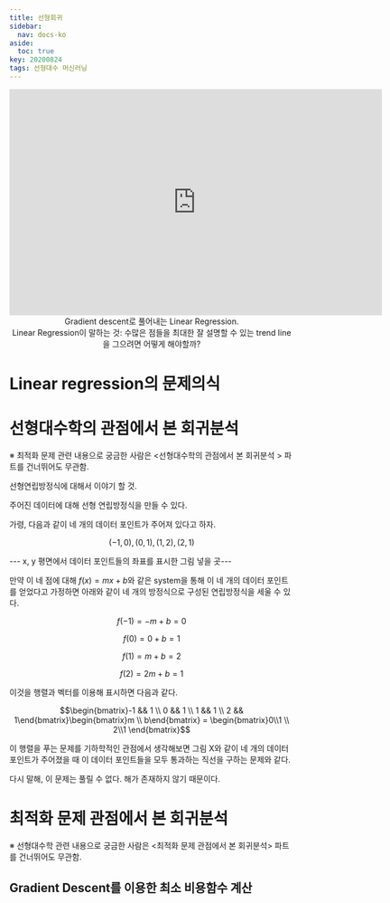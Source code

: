 ```yaml
---
title: 선형회귀
sidebar:
  nav: docs-ko
aside:
  toc: true
key: 20200824
tags: 선형대수 머신러닝
---
```



<center>
  <iframe width = "660" height = "400" frameborder = "0" src="https://angeloyeo.github.io/p5/2020-08-24-linear_regression/"></iframe>
  <br>
  Gradient descent로 풀어내는 Linear Regression.
  <br>
  Linear Regression이 말하는 것: 수많은 점들을 최대한 잘 설명할 수 있는 trend line을 그으려면 어떻게 해야할까?
</center>


# Linear regression의 문제의식

# 선형대수학의 관점에서 본 회귀분석

※ 최적화 문제 관련 내용으로 궁금한 사람은 $\lt$선형대수학의 관점에서 본 회귀분석 $\gt$ 파트를 건너뛰어도 무관함.

선형연립방정식에 대해서 이야기 할 것.

주어진 데이터에 대해 선형 연립방정식을 만들 수 있다.

가령, 다음과 같이 네 개의 데이터 포인트가 주어져 있다고 하자.

$$(-1, 0), (0, 1), (1, 2), (2, 1)$$

--- x, y 평면에서 데이터 포인트들의 좌표를 표시한 그림 넣을 곳---

만약 이 네 점에 대해 $f(x) = mx+b$와 같은 system을 통해 이 네 개의 데이터 포인트를 얻었다고 가정하면  아래와 같이 네 개의 방정식으로 구성된 연립방정식을 세울 수 있다.

$$f(-1) = -m + b = 0$$

$$f(0) = 0 + b = 1$$

$$f(1) = m + b = 2$$

$$f(2) = 2m + b = 1$$

이것을 행렬과 벡터를 이용해 표시하면 다음과 같다.

$$\begin{bmatrix}-1 && 1 \\ 0 && 1 \\ 1 && 1 \\ 2 && 1\end{bmatrix}\begin{bmatrix}m \\ b\end{bmatrix} = \begin{bmatrix}0\\1 \\ 2\\1 \end{bmatrix}$$

이 행렬을 푸는 문제를 기하학적인 관점에서 생각해보면 그림 X와 같이 네 개의 데이터 포인트가 주어졌을 때 이 데이터 포인트들을 모두 통과하는 직선을 구하는 문제와 같다. 

다시 말해, 이 문제는 풀릴 수 없다. 해가 존재하지 않기 때문이다.



# 최적화 문제 관점에서 본 회귀분석

※ 선형대수학 관련 내용으로 궁금한 사람은 $\lt$최적화 문제 관점에서 본 회귀분석$\gt$ 파트를 건너뛰어도 무관함.

## Gradient Descent를 이용한 최소 비용함수 계산
